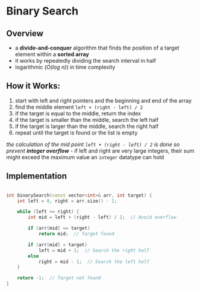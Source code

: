 # Binary Search

## Overview
- a **divide-and-conquer** algorithm that finds the position of a target element within a **sorted array**
- it works by repeatedly dividing the search interval in half
- logarithmic (*O(log n)*) in time complexity

## How it Works:
1. start with left and right pointers and the beginning and end of the array
2. find the middle element `left + (right - left) / 2` 
3. if the target is equal to the middle, return the index
4. if the target is smaller than the middle, search the left half
5. if the target is larger than the middle, search the right half
6. repeat until the target is found or the list is empty

*the calculation of the mid point `left + (right - left) / 2` is done so prevent **integer overflow***
    - if left and right are very large integers, their sum might exceed the maximum value an `integer` datatype can hold

## Implementation
```cpp

int binarySearch(const vector<int>& arr, int target) {
    int left = 0, right = arr.size() - 1;

    while (left <= right) {
        int mid = left + (right - left) / 2;  // Avoid overflow

        if (arr[mid] == target)
            return mid;  // Target found

        if (arr[mid] < target)
            left = mid + 1;  // Search the right half
        else
            right = mid - 1;  // Search the left half
    }

    return -1;  // Target not found
}

```